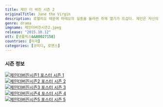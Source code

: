 ```yaml
---
title: 제인 더 버진 시즌 2
originalTitle: Jane the Virgin
description: 로헬리오 때문에 마테오의 실종을 둘러싼 취재 열기가 뜨겁다. 제인은 자신의 모성 본능을 의심하고, 라파엘은 마이클에게 육아 상담을 청한다.
genre: drama
imgname: 제인더버진시즌2.jpeg
release: "2015.10.12"
ott: [넷플릭스&&80027158]
countries: [미국]
categories: [코미디, 로맨스]
---
```


### 시즌 정보

<div class="season-list">
<div class="item">
<a href="/drama/제인더버진시즌1" >
<img src="/poster/제인더버진시즌1.jpeg" alt="제인더버진시즌1 포스터 ">
시즌 1</a>
</div>

<div class="item">
<a href="/drama/제인더버진시즌2" >
<img src="/poster/제인더버진시즌2.jpeg" alt="제인더버진시즌2 포스터 ">
시즌 2</a>
</div>

<div class="item">
<a href="/drama/제인더버진시즌3" >
<img src="/poster/제인더버진시즌3.jpeg" alt="제인더버진시즌3 포스터 ">
시즌 3</a>
</div>

<div class="item">
<a href="/drama/제인더버진시즌4" >
<img src="/poster/제인더버진시즌4.jpeg" alt="제인더버진시즌4 포스터 ">
시즌 4</a>
</div>

<div class="item">
<a href="/drama/제인더버진시즌5" >
<img src="/poster/제인더버진시즌5.jpeg" alt="제인더버진시즌5 포스터 ">
시즌 5</a>
</div>
</div>
